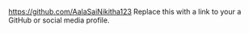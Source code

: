 https://github.com/AalaSaiNikitha123
Replace this with a link to your a GitHub or social media profile.
